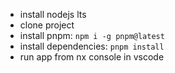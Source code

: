 - install nodejs lts
- clone project
- install pnpm: `npm i -g pnpm@latest`
- install dependencies: `pnpm install`
- run app from nx console in vscode